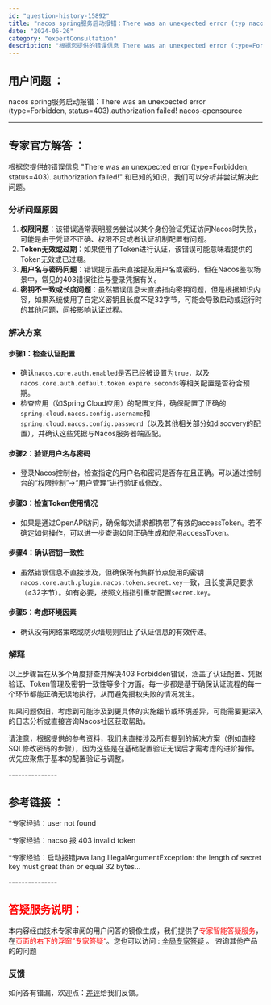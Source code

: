```yaml
---
id: "question-history-15892"
title: "nacos spring服务启动报错：There was an unexpected error (typ nacos-opensource"
date: "2024-06-26"
category: "expertConsultation"
description: "根据您提供的错误信息 There was an unexpected error (type=Forbidden, status=403). authorization failed! 和已知的知识，我们可以分析并尝试解决此问题。### 分析问题原因1. **权限问题**：该错误通常表明服务尝试以某"
---
```


## 用户问题 ： 
 nacos spring服务启动报错：There was an unexpected error (type=Forbidden, status=403).authorization failed! nacos-opensource 

---------------
## 专家官方解答 ：

根据您提供的错误信息 "There was an unexpected error (type=Forbidden, status=403). authorization failed!" 和已知的知识，我们可以分析并尝试解决此问题。

### 分析问题原因

1. **权限问题**：该错误通常表明服务尝试以某个身份验证凭证访问Nacos时失败，可能是由于凭证不正确、权限不足或者认证机制配置有问题。
2. **Token无效或过期**：如果使用了Token进行认证，该错误可能意味着提供的Token无效或已过期。
3. **用户名与密码问题**：错误提示虽未直接提及用户名或密码，但在Nacos鉴权场景中，常见的403错误往往与登录凭据有关。
4. **密钥不一致或长度问题**：虽然错误信息未直接指向密钥问题，但是根据知识内容，如果系统使用了自定义密钥且长度不足32字节，可能会导致启动或运行时的其他问题，间接影响认证过程。

### 解决方案

#### 步骤1：检查认证配置
- 确认`nacos.core.auth.enabled`是否已经被设置为`true`，以及`nacos.core.auth.default.token.expire.seconds`等相关配置是否符合预期。
- 检查应用（如Spring Cloud应用）的配置文件，确保配置了正确的`spring.cloud.nacos.config.username`和`spring.cloud.nacos.config.password`（以及其他相关部分如discovery的配置），并确认这些凭据与Nacos服务器端匹配。

#### 步骤2：验证用户名与密码
- 登录Nacos控制台，检查指定的用户名和密码是否存在且正确。可以通过控制台的“权限控制”->“用户管理”进行验证或修改。

#### 步骤3：检查Token使用情况
- 如果是通过OpenAPI访问，确保每次请求都携带了有效的accessToken。若不确定如何操作，可以进一步查询如何正确生成和使用accessToken。

#### 步骤4：确认密钥一致性
- 虽然错误信息不直接涉及，但确保所有集群节点使用的密钥`nacos.core.auth.plugin.nacos.token.secret.key`一致，且长度满足要求（≥32字节）。如有必要，按照文档指引重新配置`secret.key`。

#### 步骤5：考虑环境因素
- 确认没有网络策略或防火墙规则阻止了认证信息的有效传递。

### 解释
以上步骤旨在从多个角度排查并解决403 Forbidden错误，涵盖了认证配置、凭据验证、Token管理及密钥一致性等多个方面。每一步都是基于确保认证流程的每一个环节都能正确无误地执行，从而避免授权失败的情况发生。

如果问题依旧，考虑到可能涉及到更具体的实施细节或环境差异，可能需要更深入的日志分析或直接咨询Nacos社区获取帮助。

请注意，根据提供的参考资料，我们未直接涉及所有提到的解决方案（例如直接SQL修改密码的步骤），因为这些是在基础配置验证无误后才需考虑的进阶操作。优先应聚焦于基本的配置验证与调整。


<font color="#949494">---------------</font> 


## 参考链接 ：

*专家经验：user not found 
 
 *专家经验：nacso 报 403 invalid token 
 
 *专家经验：启动报错java.lang.IllegalArgumentException: the length of secret key must great than or equal 32 bytes... 


 <font color="#949494">---------------</font> 
 


## <font color="#FF0000">答疑服务说明：</font> 

本内容经由技术专家审阅的用户问答的镜像生成，我们提供了<font color="#FF0000">专家智能答疑服务</font>，在<font color="#FF0000">页面的右下的浮窗”专家答疑“</font>。您也可以访问 : [全局专家答疑](https://answer.opensource.alibaba.com/docs/intro) 。 咨询其他产品的的问题

### 反馈
如问答有错漏，欢迎点：[差评](https://ai.nacos.io/user/feedbackByEnhancerGradePOJOID?enhancerGradePOJOId=15893)给我们反馈。
